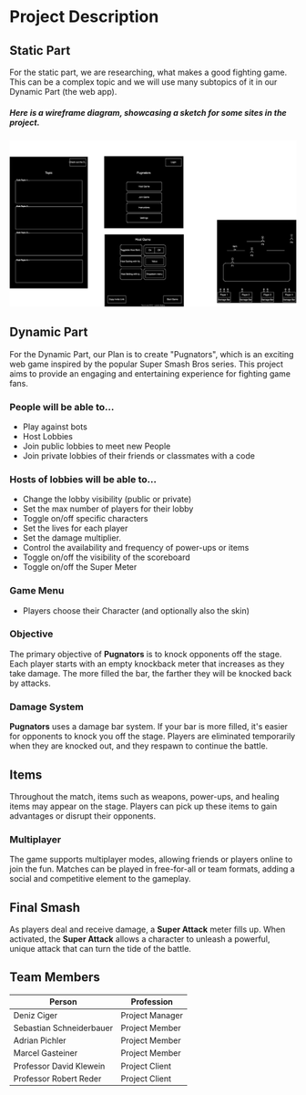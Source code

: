 # Project Description

## Static Part

For the static part, we are researching, what makes a good fighting game. This can be a complex topic and we will use many subtopics of it in our Dynamic Part (the web app).
##### Here is a wireframe diagram, showcasing a sketch for some sites in the project.

![](pugnators.svg)
 
## Dynamic Part

For the Dynamic Part, our Plan is to create "Pugnators", which is an exciting web game inspired by the popular Super Smash Bros series. This project aims to provide an engaging and entertaining experience for fighting game fans.

### People will be able to...
- Play against bots
- Host Lobbies
- Join public lobbies to meet new People
- Join private lobbies of their friends or classmates with a code

### Hosts of lobbies will be able to...
- Change the lobby visibility (public or private)
- Set the max number of players for their lobby
- Toggle on/off specific characters
- Set the lives for each player
- Set the damage multiplier.
- Control the availability and frequency of power-ups or items
- Toggle on/off the visibility of the scoreboard
- Toggle on/off the Super Meter

### Game Menu
- Players choose their Character (and optionally also the skin)

### Objective
The primary objective of **Pugnators** is to knock opponents off the stage. Each player starts with an empty knockback meter that increases as they take damage. The more filled the bar, the farther they will be knocked back by attacks.

### Damage System

**Pugnators** uses a damage bar system. If your bar is more filled, it's easier for opponents to knock you off the stage. Players are eliminated temporarily when they are knocked out, and they respawn to continue the battle.

## Items

Throughout the match, items such as weapons, power-ups, and healing items may appear on the stage. Players can pick up these items to gain advantages or disrupt their opponents.

### Multiplayer

The game supports multiplayer modes, allowing friends or players online to join the fun. Matches can be played in free-for-all or team formats, adding a social and competitive element to the gameplay.

## Final Smash

As players deal and receive damage, a **Super Attack** meter fills up. When activated, the **Super Attack** allows a character to unleash a powerful, unique attack that can turn the tide of the battle.


## Team Members
|Person                   | Profession      |
|-------------------------|-----------------|
|Deniz Ciger              | Project Manager |
|Sebastian Schneiderbauer | Project Member  |
|Adrian Pichler           | Project Member  |
|Marcel Gasteiner         | Project Member  |
|Professor David Klewein  | Project Client  |
|Professor Robert Reder   | Project Client  |